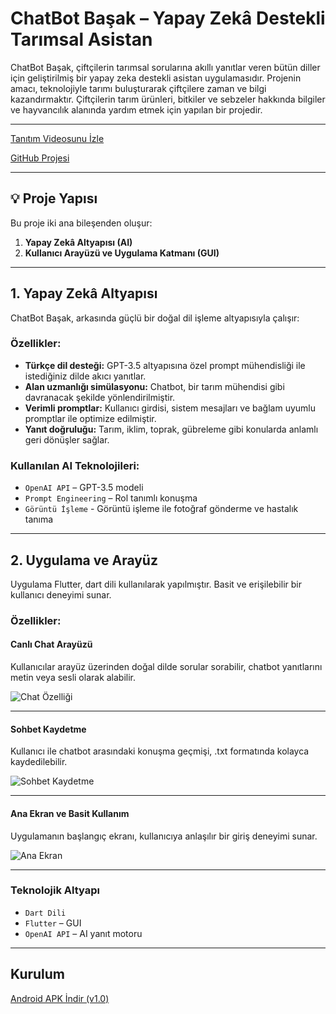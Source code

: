 # ChatBot Başak – Yapay Zekâ Destekli Tarımsal Asistan

ChatBot Başak, çiftçilerin tarımsal sorularına akıllı yanıtlar veren bütün diller için geliştirilmiş bir yapay zeka destekli asistan uygulamasıdır. Projenin amacı, teknolojiyle tarımı buluşturarak çiftçilere zaman ve bilgi kazandırmaktır. Çiftçilerin tarım ürünleri, bitkiler ve sebzeler hakkında bilgiler ve hayvancılık alanında yardım etmek için yapılan bir projedir.

---

[Tanıtım Videosunu İzle](https://www.youtube.com/watch?v=CBq4J4ReHJU)  


[GitHub Projesi](https://github.com/AhmetBahr/Ai_Bot)

---

## 💡 Proje Yapısı

Bu proje iki ana bileşenden oluşur:

1. **Yapay Zekâ Altyapısı (AI)**
2. **Kullanıcı Arayüzü ve Uygulama Katmanı (GUI)**

---

## 1. Yapay Zekâ Altyapısı

ChatBot Başak, arkasında güçlü bir doğal dil işleme altyapısıyla çalışır:

### Özellikler:

- **Türkçe dil desteği:** GPT-3.5 altyapısına özel prompt mühendisliği ile istediğiniz dilde akıcı yanıtlar.
- **Alan uzmanlığı simülasyonu:** Chatbot, bir tarım mühendisi gibi davranacak şekilde yönlendirilmiştir.
- **Verimli promptlar:** Kullanıcı girdisi, sistem mesajları ve bağlam uyumlu promptlar ile optimize edilmiştir.
- **Yanıt doğruluğu:** Tarım, iklim, toprak, gübreleme gibi konularda anlamlı geri dönüşler sağlar.

### Kullanılan AI Teknolojileri:

- `OpenAI API` – GPT-3.5 modeli
- `Prompt Engineering` – Rol tanımlı konuşma
- `Görüntü İşleme` - Görüntü işleme ile fotoğraf gönderme ve hastalık tanıma
---

## 2. Uygulama ve Arayüz

Uygulama Flutter, dart dili kullanılarak yapılmıştır. Basit ve erişilebilir bir kullanıcı deneyimi sunar.

### Özellikler:

#### Canlı Chat Arayüzü
Kullanıcılar arayüz üzerinden doğal dilde sorular sorabilir, chatbot yanıtlarını metin veya sesli olarak alabilir.

![Chat Özelliği](assets/gif/writing.gif)

---

#### Sohbet Kaydetme
Kullanıcı ile chatbot arasındaki konuşma geçmişi, .txt formatında kolayca kaydedilebilir.

![Sohbet Kaydetme](assets/gif/save%20chat.gif)

---

#### Ana Ekran ve Basit Kullanım
Uygulamanın başlangıç ekranı, kullanıcıya anlaşılır bir giriş deneyimi sunar.

![Ana Ekran](assets/gif/main%20Screen.gif)

---

### Teknolojik Altyapı

- `Dart Dili`
- `Flutter` – GUI
- `OpenAI API` – AI yanıt motoru

---

## Kurulum

[Android APK İndir (v1.0)](https://github.com/AhmetBahr/Ai_Bot/tree/main/releases/download/v1.0)
